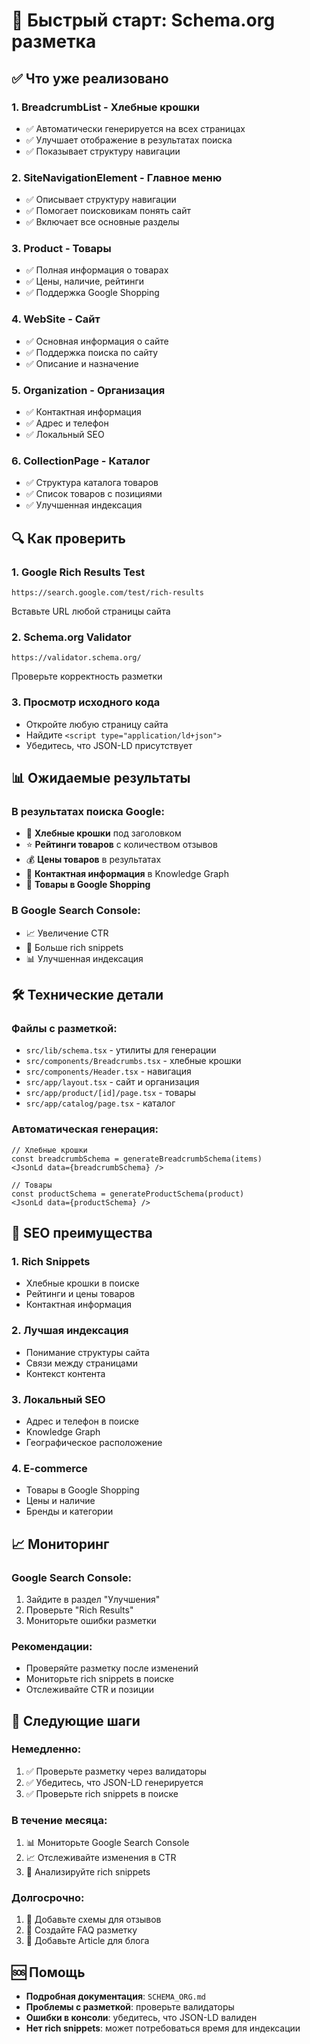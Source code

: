 # 🚀 Быстрый старт: Schema.org разметка

## ✅ Что уже реализовано

### 1. **BreadcrumbList** - Хлебные крошки
- ✅ Автоматически генерируется на всех страницах
- ✅ Улучшает отображение в результатах поиска
- ✅ Показывает структуру навигации

### 2. **SiteNavigationElement** - Главное меню
- ✅ Описывает структуру навигации
- ✅ Помогает поисковикам понять сайт
- ✅ Включает все основные разделы

### 3. **Product** - Товары
- ✅ Полная информация о товарах
- ✅ Цены, наличие, рейтинги
- ✅ Поддержка Google Shopping

### 4. **WebSite** - Сайт
- ✅ Основная информация о сайте
- ✅ Поддержка поиска по сайту
- ✅ Описание и назначение

### 5. **Organization** - Организация
- ✅ Контактная информация
- ✅ Адрес и телефон
- ✅ Локальный SEO

### 6. **CollectionPage** - Каталог
- ✅ Структура каталога товаров
- ✅ Список товаров с позициями
- ✅ Улучшенная индексация

## 🔍 Как проверить

### 1. Google Rich Results Test
```
https://search.google.com/test/rich-results
```
Вставьте URL любой страницы сайта

### 2. Schema.org Validator
```
https://validator.schema.org/
```
Проверьте корректность разметки

### 3. Просмотр исходного кода
- Откройте любую страницу сайта
- Найдите `<script type="application/ld+json">`
- Убедитесь, что JSON-LD присутствует

## 📊 Ожидаемые результаты

### В результатах поиска Google:
- 🍞 **Хлебные крошки** под заголовком
- ⭐ **Рейтинги товаров** с количеством отзывов
- 💰 **Цены товаров** в результатах
- 📍 **Контактная информация** в Knowledge Graph
- 🏪 **Товары в Google Shopping**

### В Google Search Console:
- 📈 Увеличение CTR
- 🎯 Больше rich snippets
- 📊 Улучшенная индексация

## 🛠️ Технические детали

### Файлы с разметкой:
- `src/lib/schema.tsx` - утилиты для генерации
- `src/components/Breadcrumbs.tsx` - хлебные крошки
- `src/components/Header.tsx` - навигация
- `src/app/layout.tsx` - сайт и организация
- `src/app/product/[id]/page.tsx` - товары
- `src/app/catalog/page.tsx` - каталог

### Автоматическая генерация:
```tsx
// Хлебные крошки
const breadcrumbSchema = generateBreadcrumbSchema(items)
<JsonLd data={breadcrumbSchema} />

// Товары
const productSchema = generateProductSchema(product)
<JsonLd data={productSchema} />
```

## 🎯 SEO преимущества

### 1. **Rich Snippets**
- Хлебные крошки в поиске
- Рейтинги и цены товаров
- Контактная информация

### 2. **Лучшая индексация**
- Понимание структуры сайта
- Связи между страницами
- Контекст контента

### 3. **Локальный SEO**
- Адрес и телефон в поиске
- Knowledge Graph
- Географическое расположение

### 4. **E-commerce**
- Товары в Google Shopping
- Цены и наличие
- Бренды и категории

## 📈 Мониторинг

### Google Search Console:
1. Зайдите в раздел "Улучшения"
2. Проверьте "Rich Results"
3. Мониторьте ошибки разметки

### Рекомендации:
- Проверяйте разметку после изменений
- Мониторьте rich snippets в поиске
- Отслеживайте CTR и позиции

## 🚀 Следующие шаги

### Немедленно:
1. ✅ Проверьте разметку через валидаторы
2. ✅ Убедитесь, что JSON-LD генерируется
3. ✅ Проверьте rich snippets в поиске

### В течение месяца:
1. 📊 Мониторьте Google Search Console
2. 📈 Отслеживайте изменения в CTR
3. 🎯 Анализируйте rich snippets

### Долгосрочно:
1. 🔄 Добавьте схемы для отзывов
2. 📝 Создайте FAQ разметку
3. 📰 Добавьте Article для блога

## 🆘 Помощь

- **Подробная документация**: `SCHEMA_ORG.md`
- **Проблемы с разметкой**: проверьте валидаторы
- **Ошибки в консоли**: убедитесь, что JSON-LD валиден
- **Нет rich snippets**: может потребоваться время для индексации
